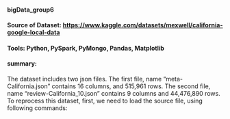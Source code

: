 #### bigData_group6
#### Source of Dataset: https://www.kaggle.com/datasets/mexwell/california-google-local-data
#### Tools: Python, PySpark, PyMongo, Pandas, Matplotlib
#### summary:
  The dataset includes two json files. The first file, name “meta-California.json” contains 16 columns, and 515,961 rows. The second file, name “review-California_10.json” contains 9 columns and 44,476,890 rows. To reprocess this dataset, first, we need to load the source file, using following commands: 
